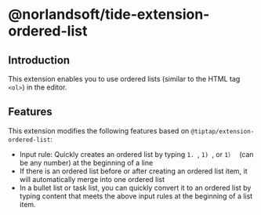 # @norlandsoft/tide-extension-ordered-list

## Introduction

This extension enables you to use ordered lists (similar to the HTML tag `<ol>`) in the editor.

## Features

This extension modifies the following features based on `@tiptap/extension-ordered-list`:

- Input rule: Quickly creates an ordered list by typing `1. `, `1) `, or `1） ` (can be any number) at the beginning of a line
- If there is an ordered list before or after creating an ordered list item, it will automatically merge into one ordered list
- In a bullet list or task list, you can quickly convert it to an ordered list by typing content that meets the above input rules at the beginning of a list item.
